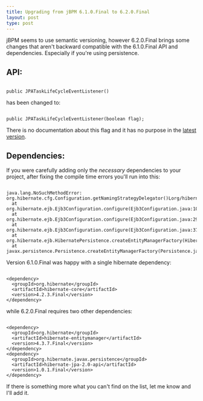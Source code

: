 ```yaml
---
title: Upgrading from jBPM 6.1.0.Final to 6.2.0.Final
layout: post
type: post
---
```


jBPM seems to use semantic versioning, however 6.2.0.Final brings some changes that aren't backward compatible with the 6.1.0.Final API and dependencies.
Especially if you're using persistence.

API:
----
<pre><code class="java">
public JPATaskLifeCycleEventListener()
</code></pre>
has been changed to:
<pre><code class="java">
public JPATaskLifeCycleEventListener(boolean flag);
</code></pre>

There is no documentation about this flag and it has no purpose in the [latest version](https://github.com/droolsjbpm/jbpm/blob/04dff973905d3c3cacd3c4e45a420fb3b48945e3/jbpm-human-task/jbpm-human-task-audit/src/main/java/org/jbpm/services/task/audit/JPATaskLifeCycleEventListener.java#L47).

Dependencies:
-------------

If you were carefully adding only the _necessary_ dependencies to your project, after fixing the compile time errors you'll run into this:

<pre><code class="java">
java.lang.NoSuchMethodError: org.hibernate.cfg.Configuration.getNamingStrategyDelegator()Lorg/hibernate/cfg/naming/NamingStrategyDelegator;
  at org.hibernate.ejb.Ejb3Configuration.configure(Ejb3Configuration.java:1066)
  at org.hibernate.ejb.Ejb3Configuration.configure(Ejb3Configuration.java:295)
  at org.hibernate.ejb.Ejb3Configuration.configure(Ejb3Configuration.java:376)
  at org.hibernate.ejb.HibernatePersistence.createEntityManagerFactory(HibernatePersistence.java:58)
  at javax.persistence.Persistence.createEntityManagerFactory(Persistence.java:63)
</code></pre>

Version 6.1.0.Final was happy with a single hibernate dependency:

<pre><code class="xml">
&lt;dependency&gt;
  &lt;groupId&gt;org.hibernate&lt;/groupId&gt;
  &lt;artifactId&gt;hibernate-core&lt;/artifactId&gt;
  &lt;version&gt;4.2.3.Final&lt;/version&gt;
&lt;/dependency&gt;
</code></pre>

while 6.2.0.Final requires two other dependencies:

<pre><code class="xml">
&lt;dependency&gt;
  &lt;groupId&gt;org.hibernate&lt;/groupId&gt;
  &lt;artifactId&gt;hibernate-entitymanager&lt;/artifactId&gt;
  &lt;version&gt;4.3.7.Final&lt;/version&gt;
&lt;/dependency&gt;
&lt;dependency&gt;
  &lt;groupId&gt;org.hibernate.javax.persistence&lt;/groupId&gt;
  &lt;artifactId&gt;hibernate-jpa-2.0-api&lt;/artifactId&gt;
  &lt;version&gt;1.0.1.Final&lt;/version&gt;
&lt;/dependency&gt;
</code></pre>

If there is something more what you can't find on the list, let me know and I'll add it.
